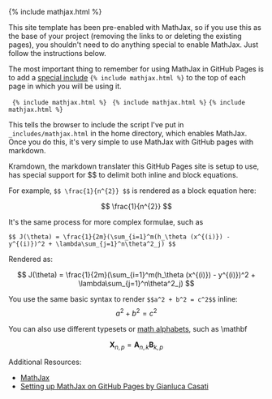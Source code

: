 {% include mathjax.html %}

This site template has been pre-enabled with MathJax, so if you use this as the base of your project (removing the links to or deleting the existing pages), you shouldn't need to do anything special to enable MathJax. Just follow the instructions below.

The most important thing to remember for using MathJax in GitHub Pages is to add a [special include](https://jekyllrb.com/docs/includes/) <code>{% include mathjax.html %}</code> to the top of each page in which you will be using it. 

<code> {% include mathjax.html %} </code>
` {% include mathjax.html %} `
``` {% include mathjax.html %} ```

This tells the browser to include the script I've put in `_includes/mathjax.html` in the home directory, which enables MathJax. Once you do this, it's very simple to use MathJax with GitHub pages with markdown.

Kramdown, the markdown translater this GitHub Pages site is setup to use, has special support for $$ to delimit both inline and block equations.

For example, `$$ \frac{1}{n^{2}} $$` is rendered as a block equation here:

$$ \frac{1}{n^{2}} $$


It's the same process for more complex formulae, such as 

```$$ J(\theta) = \frac{1}{2m}(\sum_{i=1}^m(h_\theta (x^{(i)}) - y^{(i)})^2 + \lambda\sum_{j=1}^n\theta^2_j) $$```

Rendered as:

$$ J(\theta) = \frac{1}{2m}(\sum_{i=1}^m(h_\theta (x^{(i)}) - y^{(i)})^2 + \lambda\sum_{j=1}^n\theta^2_j) $$

You use the same basic syntax to render `$$a^2 + b^2 = c^2$$` inline: $$a^2 + b^2 = c^2$$

You can also use different typesets or [math alphabets](http://milde.users.sourceforge.net/LUCR/Math/math-font-selection.xhtml), such as \mathbf

$$ \mathbf{X}_{n,p} = \mathbf{A}_{n,k} \mathbf{B}_{k,p} $$

Additional Resources: 
* [MathJax](http://docs.mathjax.org/en/latest/)
* [Setting up MathJax on GitHub Pages by Gianluca Casati](http://g14n.info/2014/09/math-on-github-pages/)

